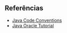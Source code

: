 ## Referências
- [Java Code Conventions](http://www.oracle.com/technetwork/java/codeconventions-135099.html)
- [Java Oracle Tutorial](https://docs.oracle.com/javase/tutorial/java/TOC.html)
